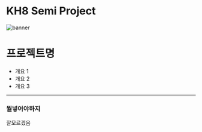 # KH8 Semi Project
![banner](https://via.placeholder.com/1500)

# 프로젝트명
* 개요 1
* 개요 2
* 개요 3

---
### 뭘넣어야하지
잘모르겠음
